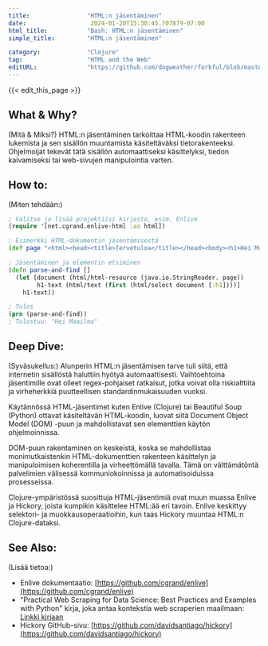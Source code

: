 ```yaml
---
title:                "HTML:n jäsentäminen"
date:                  2024-01-20T15:30:45.707879-07:00
html_title:           "Bash: HTML:n jäsentäminen"
simple_title:         "HTML:n jäsentäminen"

category:             "Clojure"
tag:                  "HTML and the Web"
editURL:              "https://github.com/dogweather/forkful/blob/master/content/fi/clojure/parsing-html.md"
---
```


{{< edit_this_page >}}

## What & Why?
(Mitä & Miksi?)
HTML:n jäsentäminen tarkoittaa HTML-koodin rakenteen lukemista ja sen sisällön muuntamista käsiteltäväksi tietorakenteeksi. Ohjelmoijat tekevät tätä sisällön automaattiseksi käsittelyksi, tiedon kaivamiseksi tai web-sivujen manipulointia varten.

## How to:
(Miten tehdään:)
```Clojure
; Valitse ja lisää projektiisi kirjasto, esim. Enlive
(require '[net.cgrand.enlive-html :as html])

; Esimerkki HTML-dokumentin jäsentämisestä
(def page "<html><head><title>Tervetuloa</title></head><body><h1>Hei Maailma</h1></body></html>")

; Jäsentäminen ja elementin etsiminen
(defn parse-and-find []
  (let [document (html/html-resource (java.io.StringReader. page))
        h1-text (html/text (first (html/select document [:h1])))]
    h1-text))

; Tulos
(prn (parse-and-find))
; Tulostuu: "Hei Maailma"
```

## Deep Dive:
(Syväsukellus:)
Alunperin HTML:n jäsentämisen tarve tuli siitä, että internetin sisällöstä haluttiin hyötyä automaattisesti. Vaihtoehtoina jäsentimille ovat olleet regex-pohjaiset ratkaisut, jotka voivat olla riskialttiita ja virheherkkiä puutteellisen standardinmukaisuuden vuoksi.

Käytännössä HTML-jäsentimet kuten Enlive (Clojure) tai Beautiful Soup (Python) ottavat käsiteltävän HTML-koodin, luovat siitä Document Object Model (DOM) -puun ja mahdollistavat sen elementtien käytön ohjelmoinnissa.

DOM-puun rakentaminen on keskeistä, koska se mahdollistaa monimutkaistenkin HTML-dokumenttien rakenteen käsittelyn ja manipuloimisen koherentilla ja virheettömällä tavalla. Tämä on välttämätöntä palvelimien välisessä kommuniokoinnissa ja automatisoiduissa prosesseissa.

Clojure-ympäristössä suosittuja HTML-jäsentimiä ovat muun muassa Enlive ja Hickory, joista kumpikin käsittelee HTML:ää eri tavoin. Enlive keskittyy selektori- ja muokkausoperaatioihin, kun taas Hickory muuntaa HTML:n Clojure-dataksi.

## See Also:
(Lisää tietoa:)
- Enlive dokumentaatio: [https://github.com/cgrand/enlive](https://github.com/cgrand/enlive)
- "Practical Web Scraping for Data Science: Best Practices and Examples with Python" kirja, joka antaa kontekstia web scraperien maailmaan: [Linkki kirjaan](https://www.datascraping.co/practical-web-scraping/)
- Hickory GitHub-sivu: [https://github.com/davidsantiago/hickory](https://github.com/davidsantiago/hickory)

